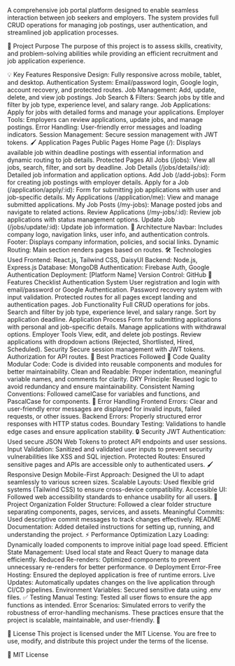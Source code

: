 A comprehensive job portal platform designed to enable seamless interaction between job seekers and employers. The system provides full CRUD operations for managing job postings, user authentication, and streamlined job application processes.

🌟 Project Purpose
The purpose of this project is to assess skills, creativity, and problem-solving abilities while providing an efficient recruitment and job application experience.

💡 Key Features
Responsive Design: Fully responsive across mobile, tablet, and desktop.
Authentication System: Email/password login, Google login, account recovery, and protected routes.
Job Management: Add, update, delete, and view job postings.
Job Search & Filters: Search jobs by title and filter by job type, experience level, and salary range.
Job Applications: Apply for jobs with detailed forms and manage your applications.
Employer Tools: Employers can review applications, update jobs, and manage postings.
Error Handling: User-friendly error messages and loading indicators.
Session Management: Secure session management with JWT tokens.
🖌️ Application Pages
Public Pages
Home Page (/): Displays available job within deadline postings with essential information and dynamic routing to job details.
Protected Pages
All Jobs (/jobs): View all jobs, search, filter, and sort by deadline.
Job Details (/jobs/details/:id): Detailed job information and application options.
Add Job (/add-jobs): Form for creating job postings with employer details.
Apply for a Job (/application/apply/:id): Form for submitting job applications with user and job-specific details.
My Applications (/application/me): View and manage submitted applications.
My Job Posts (/my-jobs): Manage posted jobs and navigate to related actions.
Review Applications (/my-jobs/:id): Review job applications with status management options.
Update Job (/jobs/update/:id): Update job information.
📂 Architecture
Navbar: Includes company logo, navigation links, user info, and authentication controls.
Footer: Displays company information, policies, and social links.
Dynamic Routing: Main section renders pages based on routes.
🛠️ Technologies Used
Frontend: React.js, Tailwind CSS, DaisyUI
Backend: Node.js, Express.js
Database: MongoDB
Authentication: Firebase Auth, Google Authentication
Deployment: [Platform Name]
Version Control: GitHub
🚀 Features Checklist
Authentication System
User registration and login with email/password or Google Authentication.
Password recovery system with input validation.
Protected routes for all pages except landing and authentication pages.
Job Functionality
Full CRUD operations for jobs.
Search and filter by job type, experience level, and salary range.
Sort by application deadline.
Application Process
Form for submitting applications with personal and job-specific details.
Manage applications with withdrawal options.
Employer Tools
View, edit, and delete job postings.
Review applications with dropdown actions (Rejected, Shortlisted, Hired, Scheduled).
Security
Secure session management with JWT tokens.
Authorization for API routes.
📜 Best Practices Followed
🧹 Code Quality
Modular Code: Code is divided into reusable components and modules for better maintainability.
Clean and Readable: Proper indentation, meaningful variable names, and comments for clarity.
DRY Principle: Reused logic to avoid redundancy and ensure maintainability.
Consistent Naming Conventions: Followed camelCase for variables and functions, and PascalCase for components.
🚦 Error Handling
Frontend Errors: Clear and user-friendly error messages are displayed for invalid inputs, failed requests, or other issues.
Backend Errors: Properly structured error responses with HTTP status codes.
Boundary Testing: Validations to handle edge cases and ensure application stability.
🔒 Security
JWT Authentication: Used secure JSON Web Tokens to protect API endpoints and user sessions.
Input Validation: Sanitized and validated user inputs to prevent security vulnerabilities like XSS and SQL injection.
Protected Routes: Ensured sensitive pages and APIs are accessible only to authenticated users.
🖌️ Responsive Design
Mobile-First Approach: Designed the UI to adapt seamlessly to various screen sizes.
Scalable Layouts: Used flexible grid systems (Tailwind CSS) to ensure cross-device compatibility.
Accessible UI: Followed web accessibility standards to enhance usability for all users.
📂 Project Organization
Folder Structure: Followed a clear folder structure separating components, pages, services, and assets.
Meaningful Commits: Used descriptive commit messages to track changes effectively.
README Documentation: Added detailed instructions for setting up, running, and understanding the project.
⚡ Performance Optimization
Lazy Loading: Dynamically loaded components to improve initial page load speed.
Efficient State Management: Used local state and React Query to manage data efficiently.
Reduced Re-renders: Optimized components to prevent unnecessary re-renders for better performance.
🌐 Deployment
Error-Free Hosting: Ensured the deployed application is free of runtime errors.
Live Updates: Automatically updates changes on the live application through CI/CD pipelines.
Environment Variables: Secured sensitive data using .env files.
✅ Testing
Manual Testing: Tested all user flows to ensure the app functions as intended.
Error Scenarios: Simulated errors to verify the robustness of error-handling mechanisms.
These practices ensure that the project is scalable, maintainable, and user-friendly. 🚀

📜 License
This project is licensed under the MIT License.
You are free to use, modify, and distribute this project under the terms of the license.

📄 MIT License
